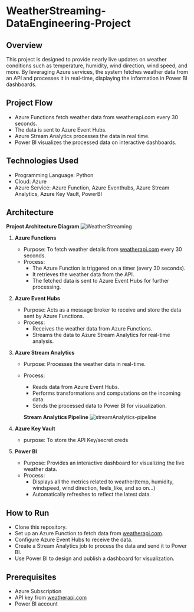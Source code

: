 # WeatherStreaming-DataEngineering-Project

## Overview
This project is designed to provide nearly live updates on weather conditions such as temperature, humidity, wind direction, wind speed, and more. By leveraging Azure services, the system fetches weather data from an API and processes it in real-time, displaying the information in Power BI dashboards.

## Project Flow
- Azure Functions fetch weather data from weatherapi.com every 30 seconds.
- The data is sent to Azure Event Hubs.
- Azure Stream Analytics processes the data in real time.
- Power BI visualizes the processed data on interactive dashboards.

## Technologies Used
- Programming Language: Python
- Cloud: Azure
- Azure Service: Azure Function, Azure Eventhubs, Azure Stream Analytics, Azure Key Vault, PowerBI

## Architecture

**Project Architecture Diagram**
![WeatherStreaming](https://github.com/user-attachments/assets/8170ddab-fd7d-4261-8019-0b7197e4ce12)

1. **Azure Functions**
    - Purpose: To fetch weather details from [weatherapi.com](https://www.weatherapi.com/) every 30 seconds.
    - Process:
        - The Azure Function is triggered on a timer (every 30 seconds).
        - It retrieves the weather data from the API.
        - The fetched data is sent to Azure Event Hubs for further processing.

2. **Azure Event Hubs**
    - Purpose: Acts as a message broker to receive and store the data sent by Azure Functions.
    - Process:
        - Receives the weather data from Azure Functions.
        - Streams the data to Azure Stream Analytics for real-time analysis.

3. **Azure Stream Analytics**
    - Purpose: Processes the weather data in real-time.
    - Process:
        - Reads data from Azure Event Hubs.
        - Performs transformations and computations on the incoming data.
        - Sends the processed data to Power BI for visualization.
          
        **Stream Analytics Pipeline**
        ![streamAnalytics-pipeline](https://github.com/user-attachments/assets/886625f9-f1ba-4bbd-bee5-f9eb4600632b)
        
4. **Azure Key Vault**
    - purpose: To store the API Key/secret creds
        
4. **Power BI**
    - Purpose: Provides an interactive dashboard for visualizing the live weather data.
    - Process:
        - Displays all the metrics related to weather(temp, humidity, windspeed, wind direction, feels_like, and so on...)
        - Automatically refreshes to reflect the latest data.

## How to Run
- Clone this repository.
- Set up an Azure Function to fetch data from [weatherapi.com](https://www.weatherapi.com/).
- Configure Azure Event Hubs to receive the data.
- Create a Stream Analytics job to process the data and send it to Power BI.
- Use Power BI to design and publish a dashboard for visualization.

## Prerequisites
- Azure Subscription
- API key from [weatherapi.com](https://www.weatherapi.com/)
- Power BI account
